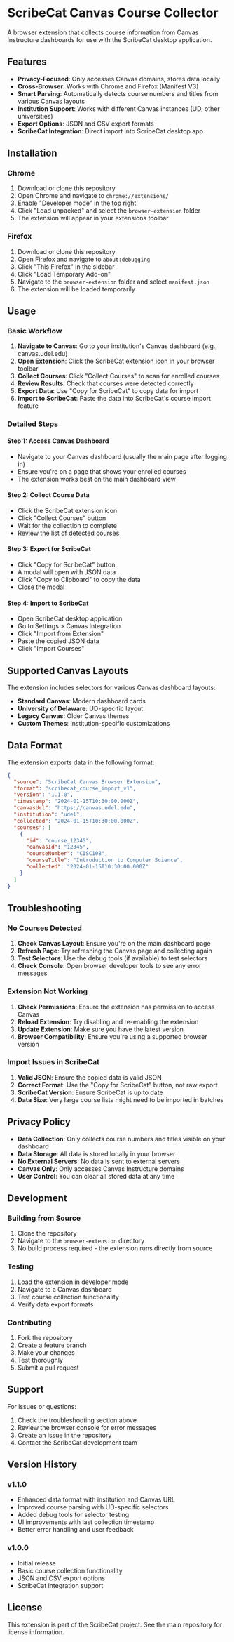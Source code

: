 # ScribeCat Canvas Course Collector

A browser extension that collects course information from Canvas Instructure dashboards for use with the ScribeCat desktop application.

## Features

- **Privacy-Focused**: Only accesses Canvas domains, stores data locally
- **Cross-Browser**: Works with Chrome and Firefox (Manifest V3)
- **Smart Parsing**: Automatically detects course numbers and titles from various Canvas layouts
- **Institution Support**: Works with different Canvas instances (UD, other universities)
- **Export Options**: JSON and CSV export formats
- **ScribeCat Integration**: Direct import into ScribeCat desktop app

## Installation

### Chrome

1. Download or clone this repository
2. Open Chrome and navigate to `chrome://extensions/`
3. Enable "Developer mode" in the top right
4. Click "Load unpacked" and select the `browser-extension` folder
5. The extension will appear in your extensions toolbar

### Firefox

1. Download or clone this repository
2. Open Firefox and navigate to `about:debugging`
3. Click "This Firefox" in the sidebar
4. Click "Load Temporary Add-on"
5. Navigate to the `browser-extension` folder and select `manifest.json`
6. The extension will be loaded temporarily

## Usage

### Basic Workflow

1. **Navigate to Canvas**: Go to your institution's Canvas dashboard (e.g., canvas.udel.edu)
2. **Open Extension**: Click the ScribeCat extension icon in your browser toolbar
3. **Collect Courses**: Click "Collect Courses" to scan for enrolled courses
4. **Review Results**: Check that courses were detected correctly
5. **Export Data**: Use "Copy for ScribeCat" to copy data for import
6. **Import to ScribeCat**: Paste the data into ScribeCat's course import feature

### Detailed Steps

#### Step 1: Access Canvas Dashboard
- Navigate to your Canvas dashboard (usually the main page after logging in)
- Ensure you're on a page that shows your enrolled courses
- The extension works best on the main dashboard view

#### Step 2: Collect Course Data
- Click the ScribeCat extension icon
- Click "Collect Courses" button
- Wait for the collection to complete
- Review the list of detected courses

#### Step 3: Export for ScribeCat
- Click "Copy for ScribeCat" button
- A modal will open with JSON data
- Click "Copy to Clipboard" to copy the data
- Close the modal

#### Step 4: Import to ScribeCat
- Open ScribeCat desktop application
- Go to Settings > Canvas Integration
- Click "Import from Extension"
- Paste the copied JSON data
- Click "Import Courses"

## Supported Canvas Layouts

The extension includes selectors for various Canvas dashboard layouts:

- **Standard Canvas**: Modern dashboard cards
- **University of Delaware**: UD-specific layout
- **Legacy Canvas**: Older Canvas themes
- **Custom Themes**: Institution-specific customizations

## Data Format

The extension exports data in the following format:

```json
{
  "source": "ScribeCat Canvas Browser Extension",
  "format": "scribecat_course_import_v1",
  "version": "1.1.0",
  "timestamp": "2024-01-15T10:30:00.000Z",
  "canvasUrl": "https://canvas.udel.edu",
  "institution": "udel",
  "collected": "2024-01-15T10:30:00.000Z",
  "courses": [
    {
      "id": "course_12345",
      "canvasId": "12345",
      "courseNumber": "CISC108",
      "courseTitle": "Introduction to Computer Science",
      "collected": "2024-01-15T10:30:00.000Z"
    }
  ]
}
```

## Troubleshooting

### No Courses Detected

1. **Check Canvas Layout**: Ensure you're on the main dashboard page
2. **Refresh Page**: Try refreshing the Canvas page and collecting again
3. **Test Selectors**: Use the debug tools (if available) to test selectors
4. **Check Console**: Open browser developer tools to see any error messages

### Extension Not Working

1. **Check Permissions**: Ensure the extension has permission to access Canvas
2. **Reload Extension**: Try disabling and re-enabling the extension
3. **Update Extension**: Make sure you have the latest version
4. **Browser Compatibility**: Ensure you're using a supported browser version

### Import Issues in ScribeCat

1. **Valid JSON**: Ensure the copied data is valid JSON
2. **Correct Format**: Use the "Copy for ScribeCat" button, not raw export
3. **ScribeCat Version**: Ensure ScribeCat is up to date
4. **Data Size**: Very large course lists might need to be imported in batches

## Privacy Policy

- **Data Collection**: Only collects course numbers and titles visible on your dashboard
- **Data Storage**: All data is stored locally in your browser
- **No External Servers**: No data is sent to external servers
- **Canvas Only**: Only accesses Canvas Instructure domains
- **User Control**: You can clear all stored data at any time

## Development

### Building from Source

1. Clone the repository
2. Navigate to the `browser-extension` directory
3. No build process required - the extension runs directly from source

### Testing

1. Load the extension in developer mode
2. Navigate to a Canvas dashboard
3. Test course collection functionality
4. Verify data export formats

### Contributing

1. Fork the repository
2. Create a feature branch
3. Make your changes
4. Test thoroughly
5. Submit a pull request

## Support

For issues or questions:

1. Check the troubleshooting section above
2. Review the browser console for error messages
3. Create an issue in the repository
4. Contact the ScribeCat development team

## Version History

### v1.1.0
- Enhanced data format with institution and Canvas URL
- Improved course parsing with UD-specific selectors
- Added debug tools for selector testing
- UI improvements with last collection timestamp
- Better error handling and user feedback

### v1.0.0
- Initial release
- Basic course collection functionality
- JSON and CSV export options
- ScribeCat integration support

## License

This extension is part of the ScribeCat project. See the main repository for license information.